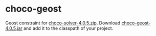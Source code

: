choco-geost
===========

Geost constraint for [choco-solver-4.0.5.zip](https://github.com/chocoteam/choco-solver/releases/tag/4.0.5).
Download [choco-geost-4.0.5.jar](https://github.com/chocoteam/choco-geost/releases/4.0.5) 
and add it to the classpath of your project.

